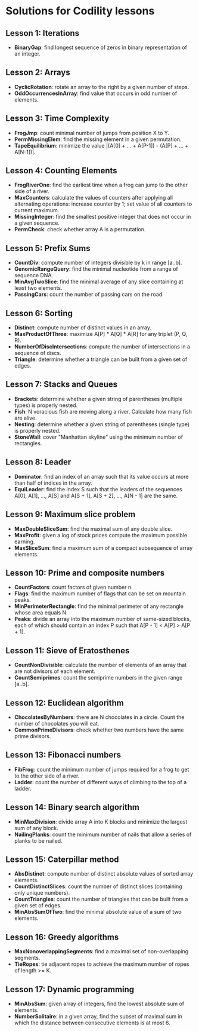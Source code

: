 # Solutions for Codility lessons

## Lesson 1: Iterations️

- **BinaryGap**: find longest sequence of zeros in binary representation of an integer.

## Lesson 2: Arrays

- **CyclicRotation**: rotate an array to the right by a given number of steps.
- **OddOccurrencesInArray**: find value that occurs in odd number of elements.

## Lesson 3: Time Complexity

- **FrogJmp**: count minimal number of jumps from position X to Y.
- **PermMissingElem**: find the missing element in a given permutation.
- **TapeEquilibrium**: minimize the value |(A[0] + ... + A[P-1]) - (A[P] + ... + A[N-1])|.

## Lesson 4: Counting Elements

- **FrogRiverOne**: find the earliest time when a frog can jump to the other side of a river.
- **MaxCounters**: calculate the values of counters after applying all alternating operations: increase counter by 1; set value of all counters to current maximum.
- **MissingInteger**: find the smallest positive integer that does not occur in a given sequence.
- **PermCheck**: check whether array A is a permutation.

## Lesson 5: Prefix Sums

- **CountDiv**: compute number of integers divisible by k in range [a..b].
- **GenomicRangeQuery**: find the minimal nucleotide from a range of sequence DNA.
- **MinAvgTwoSlice**: find the minimal average of any slice containing at least two elements.
- **PassingCars**: count the number of passing cars on the road.

## Lesson 6: Sorting

- **Distinct**: compute number of distinct values in an array.
- **MaxProductOfThree**: maximize A[P] * A[Q] * A[R] for any triplet (P, Q, R).
- **NumberOfDiscIntersections**: compute the number of intersections in a sequence of discs.
- **Triangle**: determine whether a triangle can be built from a given set of edges.

## Lesson 7: Stacks and Queues

- **Brackets**: determine whether a given string of parentheses (multiple types) is properly nested.
- **Fish**: N voracious fish are moving along a river. Calculate how many fish are alive.
- **Nesting**: determine whether a given string of parentheses (single type) is properly nested.
- **StoneWall**: cover "Manhattan skyline" using the minimum number of rectangles.

## Lesson 8: Leader

- **Dominator**: find an index of an array such that its value occurs at more than half of indices in the array.
- **EquiLeader**: find the index S such that the leaders of the sequences A[0], A[1], ..., A[S] and A[S + 1], A[S + 2], ..., A[N - 1] are the same.

## Lesson 9: Maximum slice problem

- **MaxDoubleSliceSum**: find the maximal sum of any double slice.
- **MaxProfit**: given a log of stock prices compute the maximum possible earning.
- **MaxSliceSum**: find a maximum sum of a compact subsequence of array elements.

## Lesson 10: Prime and composite numbers

- **CountFactors**: count factors of given number n.
- **Flags**: find the maximum number of flags that can be set on mountain peaks.
- **MinPerimeterRectangle**: find the minimal perimeter of any rectangle whose area equals N.
- **Peaks**: divide an array into the maximum number of same-sized blocks, each of which should contain an index P such that A[P - 1] < A[P] > A[P + 1].

## Lesson 11: Sieve of Eratosthenes

- **CountNonDivisible**: calculate the number of elements of an array that are not divisors of each element.
- **CountSemiprimes**: count the semiprime numbers in the given range [a..b].

## Lesson 12: Euclidean algorithm

- **ChocolatesByNumbers**: there are N chocolates in a circle. Count the number of chocolates you will eat.
- **CommonPrimeDivisors**: check whether two numbers have the same prime divisors.

## Lesson 13: Fibonacci numbers

- **FibFrog**: count the minimum number of jumps required for a frog to get to the other side of a river.
- **Ladder**: count the number of different ways of climbing to the top of a ladder.

## Lesson 14: Binary search algorithm

- **MinMaxDivision**: divide array A into K blocks and minimize the largest sum of any block.
- **NailingPlanks**: count the minimum number of nails that allow a series of planks to be nailed.

## Lesson 15: Caterpillar method

- **AbsDistinct**: compute number of distinct absolute values of sorted array elements.
- **CountDistinctSlices**: count the number of distinct slices (containing only unique numbers).
- **CountTriangles**: count the number of triangles that can be built from a given set of edges.
- **MinAbsSumOfTwo**: find the minimal absolute value of a sum of two elements.

## Lesson 16: Greedy algorithms

- **MaxNonoverlappingSegments**: find a maximal set of non-overlapping segments.
- **TieRopes**: tie adjacent ropes to achieve the maximum number of ropes of length >= K.

## Lesson 17: Dynamic programming

- **MinAbsSum**: given array of integers, find the lowest absolute sum of elements.
- **NumberSolitaire**: in a given array, find the subset of maximal sum in which the distance between consecutive elements is at most 6.
